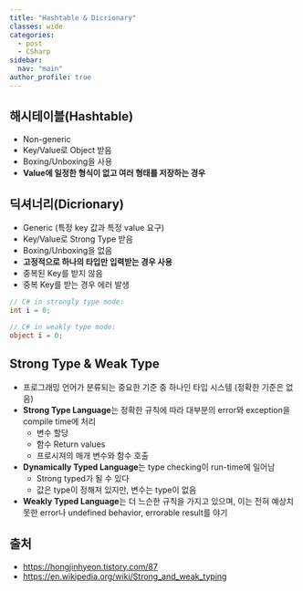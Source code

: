```yaml
---
title: "Hashtable & Dicrionary"
classes: wide
categories: 
  - post
  - CSharp
sidebar:
  nav: "main"
author_profile: true
---
```

   
## 해시테이블(Hashtable)
 * Non-generic
 * Key/Value로 Object 받음
 * Boxing/Unboxing을 사용
 * **Value에 일정한 형식이 없고 여러 형태를 저장하는 경우** 

## 딕셔너리(Dicrionary)
 * Generic (특정 key 값과 특정 value 요구)
 * Key/Value로 Strong Type 받음
 * Boxing/Unboxing을 없음
 * **고정적으로 하나의 타입만 입력받는 경우 사용**
 * 중복된 Key를 받지 않음
  * 중복 Key를 받는 경우 에러 발생

```csharp
// C# in strongly type mode:
int i = 0;

// C# in weakly type mode:
object i = 0;
```

## Strong Type & Weak Type
  * 프로그래밍 언어가 분류되는 중요한 기준 중 하나인 타입 시스템 (정확한 기준은 없음)
  * **Strong Type Language**는 정확한 규칙에 따라 대부분의 error와 exception을 compile time에 처리
    * 변수 할당
    * 함수 Return values
    * 프로시져의 매개 변수와 함수 호출
  * **Dynamically Typed Language**는 type checking이 run-time에 일어남
    * Strong typed가 될 수 있다
    * 값은 type이 정해져 있지만, 변수는 type이 없음
  * **Weakly Typed Language**는 더 느슨한 규칙을 가지고 있으며, 이는 전혀 예상치 못한 error나 undefined behavior, errorable result를 야기

## 출처
* <https://hongjinhyeon.tistory.com/87>
* <https://en.wikipedia.org/wiki/Strong_and_weak_typing>